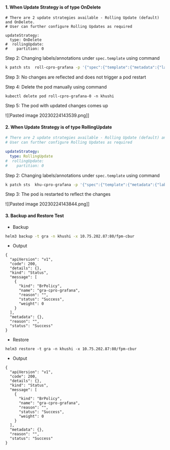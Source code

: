 
#### 1. When Update Strategy is of type OnDelete

```
# There are 2 update strategies available - Rolling Update (default) and OnDelete.
# User can further configure Rolling Updates as required

updateStrategy:  
  type: OnDelete
#  rollingUpdate:
#    partition: 0
```

Step 2: Changing labels/annotations under ```spec.template``` using command 
```bash
k patch sts  roll-cpro-grafana -p '{"spec":{"template":{"metadata":{"labels": {"somerand":"txt"}}}}}' -n khushi
```

Step 3: No changes are reflected and does not trigger a pod restart

Step 4: Delete the pod manually using command

```
kubectl delete pod roll-cpro-grafana-0 -n khushi
```

Step 5: The pod with updated changes comes up

![[Pasted image 20230224143539.png]]

<div style="page-break-after: always;"></div>
<div style="page-break-after: always;"></div>
<div style="page-break-after: always;"></div>


#### 2. When Update Strategy is of type RollingUpdate

``` yaml
# There are 2 update strategies available - Rolling Update (default) and OnDelete.
# User can further configure Rolling Updates as required

updateStrategy:  
  type: RollingUpdate
#  rollingUpdate:
#    partition: 0
```

Step 2: Changing labels/annotations under ```spec.template``` using command 

```bash
k patch sts  khu-cpro-grafana -p '{"spec":{"template":{"metadata":{"labels":  {"somerand":"txt"}}}}}' -n khushi
```

Step 3: The pod is restarted to reflect the changes

![[Pasted image 20230224143844.png]]
<div style="page-break-after: always;"></div>


#### 3. Backup and Restore Test

- Backup

```bash
helm3 backup -t gra -n khushi -x 10.75.202.87:80/fpm-cbur
```

- Output
```
{
  "apiVersion": "v1",
  "code": 200,
  "details": {},
  "kind": "Status",
  "message": [
    {
      "kind": "BrPolicy",
      "name": "gra-cpro-grafana",
      "reason": "",
      "status": "Success",
      "weight": 0
    }
  ],
  "metadata": {},
  "reason": "",
  "status": "Success"
}
```


- Restore
```
helm3 restore -t gra -n khushi -x 10.75.202.87:80/fpm-cbur
```
- Output
```
{
  "apiVersion": "v1",
  "code": 200,
  "details": {},
  "kind": "Status",
  "message": [
    {
      "kind": "BrPolicy",
      "name": "gra-cpro-grafana",
      "reason": "",
      "status": "Success",
      "weight": 0
    }
  ],
  "metadata": {},
  "reason": "",
  "status": "Success"
}
```


